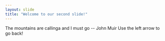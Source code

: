 ```yaml
---
layout: slide
title: "Welcome to our second slide!"
---
```

The mountains are callinga and I must go -- John Muir
Use the left arrow to go back!
